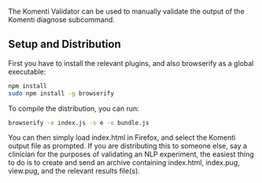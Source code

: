 The Komenti Validator can be used to manually validate the output of the Komenti diagnose subcommand.

## Setup and Distribution

First you have to install the relevant plugins, and also browserify as a global executable:

```bash
npm install
sudo npm install -g browserify
```

To compile the distribution, you can run:

```bash
browserify -e index.js -s e -o bundle.js
```

You can then simply load index.html in Firefox, and select the Komenti output file as prompted. If you are 
distributing this to someone else, say a clinician for the purposes of validating an NLP experiment, the easiest thing 
to do is to create and send an archive containing index.html, index.pug, view.pug, and the relevant results file(s).
